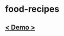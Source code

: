 # food-recipes

## [< Demo >]([https://hassanelgallouchi.github.io/food-recipes/](https://elgallouchi.github.io/foody/)https://elgallouchi.github.io/foody/)

